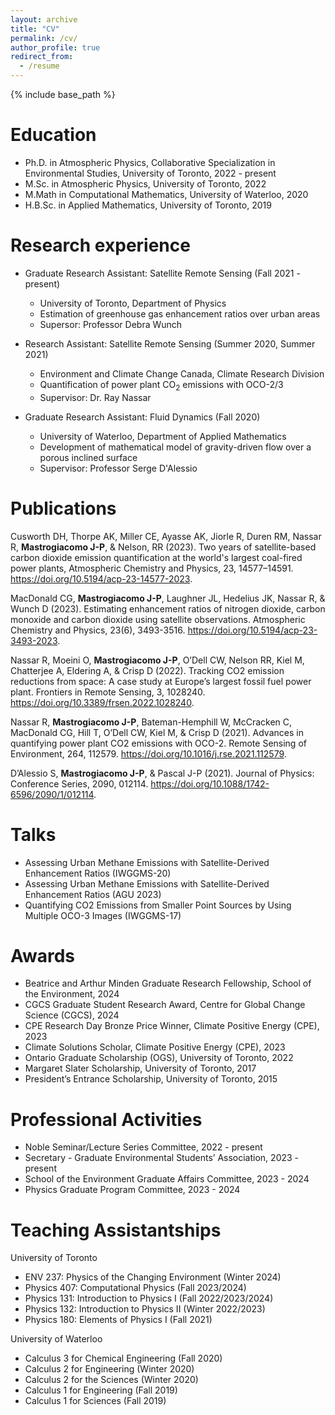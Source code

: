 ```yaml
---
layout: archive
title: "CV"
permalink: /cv/
author_profile: true
redirect_from:
  - /resume
---
```


{% include base_path %}

Education
======
* Ph.D. in Atmospheric Physics, Collaborative Specialization in Environmental Studies, University of Toronto, 2022 - present
* M.Sc. in Atmospheric Physics, University of Toronto, 2022
* M.Math in Computational Mathematics, University of Waterloo, 2020
* H.B.Sc. in Applied Mathematics, University of Toronto, 2019

Research experience
======
* Graduate Research Assistant: Satellite Remote Sensing (Fall 2021 - present)
  * University of Toronto, Department of Physics
  * Estimation of greenhouse gas enhancement ratios over urban areas
  * Supersor: Professor Debra Wunch

* Research Assistant: Satellite Remote Sensing (Summer 2020, Summer 2021)
  * Environment and Climate Change Canada, Climate Research Division
  * Quantification of power plant CO<sub>2</sub> emissions with OCO-2/3
  * Supervisor: Dr. Ray Nassar

* Graduate Research Assistant: Fluid Dynamics (Fall 2020)
  * University of Waterloo, Department of Applied Mathematics
  * Development of mathematical model of gravity-driven flow over a porous inclined surface
  * Supervisor: Professor Serge D'Alessio

Publications
======
Cusworth DH, Thorpe AK, Miller CE, Ayasse AK, Jiorle R, Duren RM, Nassar R, __Mastrogiacomo J-P__, & Nelson, RR (2023). Two years of satellite-based carbon dioxide emission quantification at the world's largest coal-fired power plants, Atmospheric Chemistry and Physics, 23, 14577–14591. <https://doi.org/10.5194/acp-23-14577-2023>.

MacDonald CG, __Mastrogiacomo J-P__, Laughner JL, Hedelius JK, Nassar R, & Wunch D (2023). Estimating enhancement ratios of nitrogen dioxide, carbon monoxide and carbon dioxide using satellite observations. Atmospheric Chemistry and Physics, 23(6), 3493-3516. <https://doi.org/10.5194/acp-23-3493-2023>.

Nassar R, Moeini O, __Mastrogiacomo J-P__, O’Dell CW, Nelson RR, Kiel M, Chatterjee A, Eldering A, & Crisp D (2022). Tracking CO2 emission reductions from space: A case study at Europe’s largest fossil fuel power plant. Frontiers in Remote Sensing, 3, 1028240. <https://doi.org/10.3389/frsen.2022.1028240>.

Nassar R, __Mastrogiacomo J-P__, Bateman-Hemphill W, McCracken C, MacDonald CG, Hill T, O’Dell CW, Kiel M, & Crisp D (2021). Advances in quantifying power plant CO2 emissions with OCO-2. Remote Sensing of Environment, 264, 112579. <https://doi.org/10.1016/j.rse.2021.112579>.

D’Alessio S, __Mastrogiacomo J-P__, & Pascal J-P (2021). Journal of Physics: Conference Series, 2090, 012114. <https://doi.org/10.1088/1742-6596/2090/1/012114>.
  
Talks
======
* Assessing Urban Methane Emissions with Satellite-Derived Enhancement Ratios (IWGGMS-20)
* Assessing Urban Methane Emissions with Satellite-Derived Enhancement Ratios (AGU 2023)
* Quantifying CO2 Emissions from Smaller Point Sources by Using Multiple OCO-3 Images (IWGGMS-17)

Awards
======
* Beatrice and Arthur Minden Graduate Research Fellowship, School of the Environment, 2024
* CGCS Graduate Student Research Award, Centre for Global Change Science (CGCS), 2024
* CPE Research Day Bronze Price Winner, Climate Positive Energy (CPE), 2023
* Climate Solutions Scholar, Climate Positive Energy (CPE), 2023
* Ontario Graduate Scholarship (OGS), University of Toronto, 2022
* Margaret Slater Scholarship, University of Toronto, 2017
* President’s Entrance Scholarship, University of Toronto, 2015

Professional Activities
======
* Noble Seminar/Lecture Series Committee, 2022 - present
* Secretary - Graduate Environmental Students’ Association, 2023 - present
* School of the Environment Graduate Affairs Committee, 2023 - 2024
* Physics Graduate Program Committee, 2023 - 2024

Teaching Assistantships
======
University of Toronto
* ENV 237: Physics of the Changing Environment (Winter 2024)
* Physics 407: Computational Physics (Fall 2023/2024)
* Physics 131: Introduction to Physics I (Fall 2022/2023/2024)
* Physics 132: Introduction to Physics II (Winter 2022/2023)
* Physics 180: Elements of Physics I (Fall 2021)

University of Waterloo
* Calculus 3 for Chemical Engineering (Fall 2020)
* Calculus 2 for Engineering (Winter 2020)
* Calculus 2 for the Sciences (Winter 2020)
* Calculus 1 for Engineering (Fall 2019)
* Calculus 1 for Sciences (Fall 2019)


